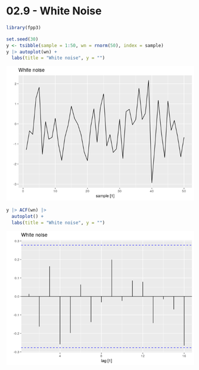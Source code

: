 # 02.9 - White Noise


``` r
library(fpp3)
```

``` r
set.seed(30)
y <- tsibble(sample = 1:50, wn = rnorm(50), index = sample)
y |> autoplot(wn) +
  labs(title = "White noise", y = "")
```

![](02.9-WhiteNoise_files/figure-commonmark/unnamed-chunk-2-1.png)

``` r
y |> ACF(wn) |>
  autoplot() +
  labs(title = "White noise", y = "")
```

![](02.9-WhiteNoise_files/figure-commonmark/unnamed-chunk-3-1.png)
